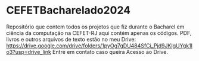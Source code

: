 # CEFETBacharelado2024
Repositório que contem todos os projetos que fiz durante o Bacharel em ciência da computação na CEFET-RJ
aqui contém apenas os códigos. PDF, livros e outros arquivos de texto estão no meu Drive: https://drive.google.com/drive/folders/1pyOg7gDU484SfCi_Pjd9JKIgUYgk1Io3?usp=drive_link
Entre em contato caso queira Acesso ao Drive.